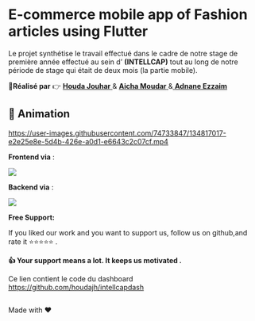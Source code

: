 # E-commerce mobile app of Fashion articles using Flutter

Le  projet synthétise le travail effectué dans le cadre de notre stage de première année effectué au sein d’ **(INTELLCAP)**  tout au long de notre période de stage qui était de deux mois (la partie mobile). 

:boy:**Réalisé par** :point_right: <a href="https://github.com/houdajh"> **Houda Jouhar** </a> & <a href="https://github.com/aicha-mudr"> **Aicha Moudar** </a> &<a href="https://github.com/AdnaneEz-zaim"> **Adnane Ezzaim** </a>

## :movie_camera: Animation 
https://user-images.githubusercontent.com/74733847/134817017-e2e25e8e-5d4b-426e-a0d1-e6643c2c07cf.mp4

 
**Frontend via** :
<p align="left"> 
<a href="https://flutter.dev" target="_blank"> <img src="https://img.shields.io/badge/Flutter-02569B?style=for-the-badge&logo=flutter&logoColor=white"/> </a> 

</p>

**Backend via** :

<a href="https://firebase.google.com" target="_blank"> <img src="https://img.shields.io/badge/firebase-ffca28?style=for-the-badge&logo=firebase&logoColor=black"/> </a> 


**Free Support:**

If you liked our work and you want to support us, follow us on github,and rate it :star::star::star::star::star: .

 **:thumbsup: Your support means a lot. It keeps us motivated .**

Ce lien contient le code du dashboard https://github.com/houdajh/intellcapdash



##

Made with :heart: 
